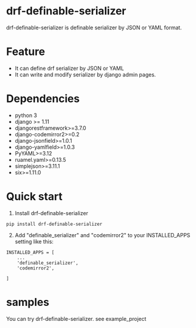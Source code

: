 # drf-definable-serializer

drf-definable-serializer is definable serializer by JSON or YAML format.


# Feature
- It can define drf serializer by JSON or YAML
- It can write and modify serializer by django admin pages.


# Dependencies
- python 3
- django >= 1.11
- djangorestframework>=3.7.0
- django-codemirror2>=0.2
- django-jsonfield>=1.0.1
- django-yamlfield>=1.0.3
- PyYAML>=3.12
- ruamel.yaml>=0.13.5
- simplejson>=3.11.1
- six>=1.11.0


# Quick start

1. Install drf-definable-serializer

```
pip install drf-definable-serializer
```

2. Add "definable_serializer" and "codemirror2" to your INSTALLED_APPS setting like this:

```
INSTALLED_APPS = [
    ...
    'definable_serializer',
    'codemirror2',

]
```

# samples
You can try drf-definable-serializer. see example_project
